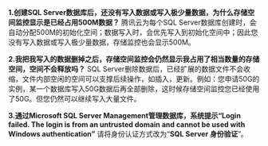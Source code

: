 
**1.创建SQL Server数据库后，还没有写入数据或写入极少量数据，为什么存储空间监控显示是已经占用500M数据？**
腾讯云为每个SQL Server数据库创建时，会自动分配500M的初始化空间；数据写入时，会优先写入到初始化空间中；因此您没有写入数据或写入极少量数据，存储监控也会显示500M。

**2.我把我写入的数据删掉之后，存储空间监控会仍然显示我占用了相当数量的存储空间，空间不会释放吗？**
SQL Server删除数据后，已经扩展的数据文件不会收缩，文件内部空闲的空间可以支撑后续操作，如插入，更新。例如：您申请50G的实例，某一个数据库写入50G数据后再全部删除，这时候存储空间监控您已经使用了50G。但您仍然可以继续写入大量文件。

**3.通过Microsoft SQL Server Management管理数据库，系统提示“Login failed. The login is from an untrusted domain and cannot be used with Windows authentication”**
请将身份认证方式改为“**SQL Server 身份验证**”。